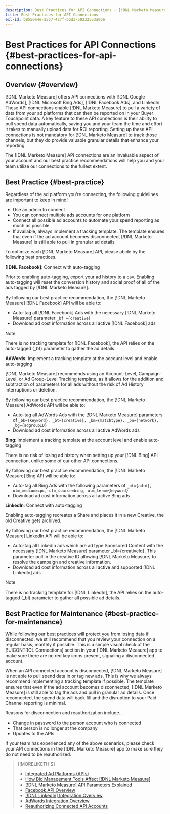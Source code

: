 ```yaml
---
description: Best Practices for API Connections - [!DNL Marketo Measure] - Product Documentation
title: Best Practices for API Connections
exl-id: b8550e4e-a567-427f-b5d3-50232553a066
---
```

# Best Practices for API Connections {#best-practices-for-api-connections}

## Overview {#overview}

[!DNL Marketo Measure] offers API connections with [!DNL Google AdWords], [!DNL Microsoft Bing Ads], [!DNL Facebook Ads], and LinkedIn. These API connections enable [!DNL Marketo Measure] to pull a variety of data from your ad platforms that can then be reported on in your Buyer Touchpoint data. A key feature to these API connections is their ability to pull spend data automatically, saving you and your team the time and effort it takes to manually upload data for ROI reporting. Setting up these API connections is not mandatory for [!DNL Marketo Measure] to track those channels, but they do provide valuable granular details that enhance your reporting.

The [!DNL Marketo Measure] API connections are an invaluable aspect of your account and our best practice recommendations will help you and your team utilize our connections to the fullest extent.

## Best Practice {#best-practice}

Regardless of the ad platform you're connecting, the following guidelines are important to keep in mind!

* Use an admin to connect
* You can connect multiple ads accounts for one platform
* Connect all possible ad accounts to automate your spend reporting as much as possible
* If available, always implement a tracking template. The template ensures that even if the ad account becomes disconnected, [!DNL Marketo Measure] is still able to pull in granular ad details

To optimize each [!DNL Marketo Measure] API, please abide by the following best practices.

**[!DNL Facebook]**: Connect with auto-tagging

Prior to enabling auto-tagging, export your ad history to a csv. Enabling auto-tagging will reset the conversion history and social proof of all of the ads tagged by [!DNL Marketo Measure].

By following our best practice recommendation, the [!DNL Marketo Measure] [!DNL Facebook] API will be able to:

* Auto-tag all [!DNL Facebook] Ads with the necessary [!DNL Marketo Measure] parameter `_bf ={creative}`
* Download ad cost information across all active [!DNL Facebook] ads

>[!NOTE]
>
>There is no tracking template for [!DNL Facebook], the API relies on the auto-tagged (_bf) parameter to gather the ad details.

**AdWords**: Implement a tracking template at the account level and enable auto-tagging

[!DNL Marketo Measure] recommends using an Account-Level, Campaign-Level, or Ad Group-Level Tracking template, as it allows for the addition and subtraction of parameters for all ads without the risk of Ad History interruptions or deletion.

By following our best practice recommendation, the [!DNL Marketo Measure] AdWords API will be able to:

* Auto-tag all AdWords Ads with the [!DNL Marketo Measure] parameters of `_bk={keyword}, _bt={creative}, _bm={matchtype}, _bn={network}, _bg={adgroupID}`
* Download ad cost information across all active AdWords ads

**Bing**: Implement a tracking template at the account level and enable auto-tagging

There is no risk of losing ad history when setting up your [!DNL Bing] API connection, unlike some of our other API connections.

By following our best practice recommendation, the [!DNL Marketo Measure] Bing API will be able to:
* Auto-tag all Bing Ads with the following parameters of `_bt={adid}, utm_medium=cpc, utm_source=bing, utm_term={keyword}`
* Download ad cost information across all active Bing ads

**LinkedIn**: Connect with auto-tagging

Enabling auto-tagging recreates a Share and places it in a new Creative, the old Creative gets archived.

By following our best practice recommendation, the [!DNL Marketo Measure] LinkedIn API will be able to:

* Auto-tag all LinkedIn ads which are ad type Sponsored Content with the necessary [!DNL Marketo Measure] parameter _bl={creativeId}. This parameter pull in the creative ID allowing [!DNL Marketo Measure] to resolve the campaign and creative information.
* Download ad cost information across all active and supported [!DNL LinkedIn] ads

>[!NOTE]
>
>There is no tracking template for [!DNL LinkedIn], the API relies on the auto-tagged (_bl) parameter to gather all possible ad details.

## Best Practice for Maintenance {#best-practice-for-maintenance}

While following our best practices will protect you from losing data if disconnected, we still recommend that you review your connection on a regular basis, monthly if possible. This is a simple visual check of the [!UICONTROL Connections] section in your [!DNL Marketo Measure] app to make sure there are no red key icons present, signaling a disconnected account.

When an API connected account is disconnected, [!DNL Marketo Measure] is not able to pull spend data in or tag new ads. This is why we always recommend implementing a tracking template if possible. The template ensures that even if the ad account becomes disconnected, [!DNL Marketo Measure] is still able to tag the ads and pull in granular ad details. Once reconnected, the spend data will back fill and the disruption to your Paid Channel reporting is minimal.

Reasons for disconnection and reauthorization include...

* Change in password to the person account who is connected
* That person is no longer at the company
* Updates to the APIs

If your team has experienced any of the above scenarios, please check your API connections in the [!DNL Marketo Measure] app to make sure they do not need to be reauthorized.

>[!MORELIKETHIS]
>
>* [Integrated Ad Platforms (APIs)](/help/api-connections/utilizing-marketo-measures-api-connections/integrated-ad-platforms.md)
>* [How Bid Management Tools Affect [!DNL Marketo Measure]](/help/api-connections/utilizing-marketo-measures-api-connections/how-bid-management-tools-affect-marketo-measure.md)
>* [[!DNL Marketo Measure] API Parameters Explained](/help/api-connections/utilizing-marketo-measures-api-connections/marketo-measure-parameters.md)
>* [Facebook API Overview](/help/api-connections/utilizing-marketo-measures-api-connections/facebook-api.md)
>* [[!DNL LinkedIn] Integration Overview](/help/api-connections/utilizing-marketo-measures-api-connections/linkedin-integration.md)
>* [AdWords Integration Overview](/help/api-connections/utilizing-marketo-measures-api-connections/understanding-marketo-measure-adwords-tagging.md)
>* [Reauthorizing Connected API Accounts](/help/api-connections/utilizing-marketo-measures-api-connections/reauthorizing-connected-accounts.md)

